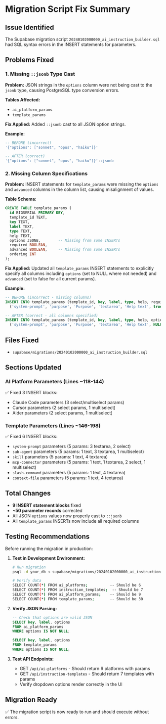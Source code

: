 # Migration Script Fix Summary

## Issue Identified
The Supabase migration script `20240102000000_ai_instruction_builder.sql` had SQL syntax errors in the INSERT statements for parameters.

## Problems Fixed

### 1. Missing `::jsonb` Type Cast
**Problem:** JSON strings in the `options` column were not being cast to the `jsonb` type, causing PostgreSQL type conversion errors.

**Tables Affected:**
- `ai_platform_params`
- `template_params`

**Fix Applied:** Added `::jsonb` cast to all JSON option strings.

**Example:**
```sql
-- BEFORE (incorrect)
'{"options": ["sonnet", "opus", "haiku"]}'

-- AFTER (correct)
'{"options": ["sonnet", "opus", "haiku"]}'::jsonb
```

### 2. Missing Column Specifications
**Problem:** INSERT statements for `template_params` were missing the `options` and `advanced` columns in the column list, causing misalignment of values.

**Table Schema:**
```sql
CREATE TABLE template_params (
  id BIGSERIAL PRIMARY KEY,
  template_id TEXT,
  key TEXT,
  label TEXT,
  type TEXT,
  help TEXT,
  options JSONB,        -- Missing from some INSERTs
  required BOOLEAN,
  advanced BOOLEAN,     -- Missing from some INSERTs
  ordering INT
);
```

**Fix Applied:** Updated all `template_params` INSERT statements to explicitly specify all columns including `options` (set to NULL where not needed) and `advanced` (set to false for all current params).

**Example:**
```sql
-- BEFORE (incorrect - missing columns)
INSERT INTO template_params (template_id, key, label, type, help, required, ordering) VALUES
  ('system-prompt', 'purpose', 'Purpose', 'textarea', 'Help text', true, 1);

-- AFTER (correct - all columns specified)
INSERT INTO template_params (template_id, key, label, type, help, options, required, advanced, ordering) VALUES
  ('system-prompt', 'purpose', 'Purpose', 'textarea', 'Help text', NULL, true, false, 1);
```

## Files Fixed
- `supabase/migrations/20240102000000_ai_instruction_builder.sql`

## Sections Updated

### AI Platform Parameters (Lines ~118-144)
✅ Fixed 3 INSERT blocks:
- Claude Code parameters (3 select/multiselect params)
- Cursor parameters (2 select params, 1 multiselect)
- Aider parameters (2 select params, 1 multiselect)

### Template Parameters (Lines ~146-198)
✅ Fixed 6 INSERT blocks:
- `system-prompt` parameters (5 params: 3 textarea, 2 select)
- `sub-agent` parameters (5 params: 1 text, 3 textarea, 1 multiselect)
- `skill` parameters (5 params: 1 text, 4 textarea)
- `mcp-connector` parameters (5 params: 1 text, 1 textarea, 2 select, 1 multiselect)
- `slash-command` parameters (5 params: 1 text, 4 textarea)
- `context-file` parameters (5 params: 1 text, 4 textarea)

## Total Changes
- **9 INSERT statement blocks** fixed
- **~50 parameter records** corrected
- All JSON `options` values now properly cast to `::jsonb`
- All `template_params` INSERTs now include all required columns

## Testing Recommendations

Before running the migration in production:

1. **Test in Development Environment:**
   ```bash
   # Run migration
   psql -d your_db < supabase/migrations/20240102000000_ai_instruction_builder.sql

   # Verify data
   SELECT COUNT(*) FROM ai_platforms;          -- Should be 6
   SELECT COUNT(*) FROM instruction_templates;  -- Should be 7
   SELECT COUNT(*) FROM ai_platform_params;    -- Should be 9
   SELECT COUNT(*) FROM template_params;       -- Should be 30
   ```

2. **Verify JSON Parsing:**
   ```sql
   -- Check that options are valid JSON
   SELECT key, label, options
   FROM ai_platform_params
   WHERE options IS NOT NULL;

   SELECT key, label, options
   FROM template_params
   WHERE options IS NOT NULL;
   ```

3. **Test API Endpoints:**
   - GET `/api/ai-platforms` - Should return 6 platforms with params
   - GET `/api/instruction-templates` - Should return 7 templates with params
   - Verify dropdown options render correctly in the UI

## Migration Ready
✅ The migration script is now ready to run and should execute without errors.

